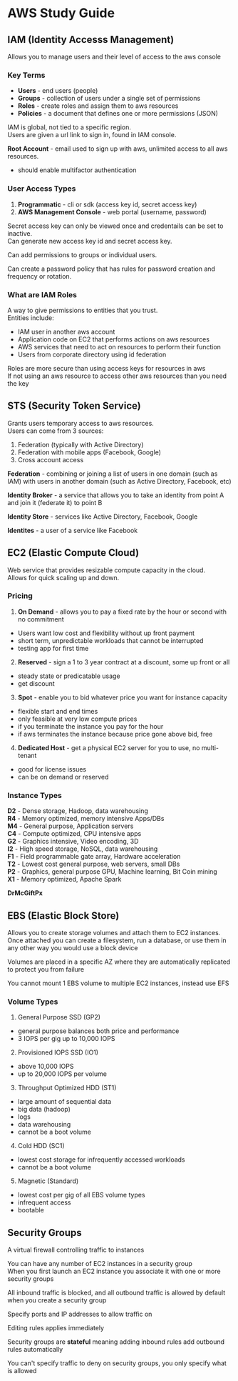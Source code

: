 # AWS Study Guide

## IAM (Identity Accesss Management)
Allows you to manage users and their level of access to the aws console

### Key Terms
* **Users** - end users (people)
* **Groups** - collection of users under a single set of permissions
* **Roles** - create roles and assign them to aws resources
* **Policies** - a document that defines one or more permissions (JSON)

IAM is global, not tied to a specific region.  
Users are given a url link to sign in, found in IAM console.

**Root Account** - email used to sign up with aws, unlimited access to all aws resources.
  - should enable multifactor authentication

### User Access Types
1. **Programmatic** - cli or sdk (access key id, secret access key)
2. **AWS Management Console** - web portal (username, password)

Secret access key can only be viewed once and credentails can be set to inactive.  
Can generate new access key id and secret access key.

Can add permissions to groups or individual users.

Can create a password policy that has rules for password creation and frequency or rotation.

### What are IAM Roles
A way to give permissions to entities that you trust.  
Entities include: 
* IAM user in another aws account
* Application code on EC2 that performs actions on aws resources
* AWS services that need to act on resources to perform their function
* Users from corporate directory using id federation

Roles are more secure than using access keys for resources in aws  
If not using an aws resource to access other aws resources than you need the key

## STS (Security Token Service) 
Grants users temporary access to aws resources.  
Users can come from 3 sources:
1. Federation (typically with Active Directory)
2. Federation with mobile apps (Facebook, Google)
3. Cross account access

**Federation** - combining or joining a list of users in one domain (such as IAM) with users in another domain (such as Active Directory, Facebook, etc)

**Identity Broker** - a service that allows you to take an identity from point A and join it (federate it) to point B

**Identity Store** - services like Active Directory, Facebook, Google

**Identites** - a user of a service like Facebook

## EC2 (Elastic Compute Cloud)
Web service that provides resizable compute capacity in the cloud.  
Allows for quick scaling up and down.

### Pricing
1. **On Demand** - allows you to pay a fixed rate by the hour or second with no commitment
  * Users want low cost and flexibility without up front payment
  * short term, unpredictable workloads that cannot be interrupted
  * testing app for first time
2. **Reserved** - sign a 1 to 3 year contract at a discount, some up front or all
  * steady state or predicatable usage 
  * get discount
3. **Spot** - enable you to bid whatever price you want for instance capacity
  * flexible start and end times
  * only feasible at very low compute prices
  * if you terminate the instance you pay for the hour
  * if aws terminates the instance because price gone above bid, free
4. **Dedicated Host** - get a physical EC2 server for you to use, no multi-tenant
  * good for license issues
  * can be on demand or reserved
  
### Instance Types
**D2** - Dense storage, Hadoop, data warehousing  
**R4** - Memory optimized, memory intensive Apps/DBs  
**M4** - General purpose, Application servers  
**C4** - Compute optimized, CPU intensive apps  
**G2** - Graphics intensive, Video encoding, 3D  
**I2** - High speed storage, NoSQL, data warehousing  
**F1** - Field programmable gate array, Hardware acceleration  
**T2** - Lowest cost general purpose, web servers, small DBs  
**P2** - Graphics, general purpose GPU, Machine learning, Bit Coin mining  
**X1** - Memory optimized, Apache Spark  

**DrMcGiftPx**

## EBS (Elastic Block Store) 
Allows you to create storage volumes and attach them to EC2 instances.  
Once attached you can create a filesystem, run a database, or use them in any other way you would use a block device

Volumes are placed in a specific AZ where they are automatically replicated to protect you from failure 

You cannot mount 1 EBS volume to multiple EC2 instances, instead use EFS

### Volume Types
1. General Purpose SSD (GP2)
  * general purpose balances both price and performance
  * 3 IOPS per gig up to 10,000 IOPS
2. Provisioned IOPS SSD (IO1)
  * above 10,000 IOPS
  * up to 20,000 IOPS per volume
3. Throughput Optimized HDD (ST1)
  * large amount of sequential data
  * big data (hadoop)
  * logs
  * data warehousing
  * cannot be a boot volume
4. Cold HDD (SC1)
  * lowest cost storage for infrequently accessed workloads
  * cannot be a boot volume
5. Magnetic (Standard)
  * lowest cost per gig of all EBS volume types 
  * infrequent access
  * bootable
  
## Security Groups
A virtual firewall controlling traffic to instances

You can have any number of EC2 instances in a security group  
When you first launch an EC2 instance you associate it with one or more security groups

All inbound traffic is blocked, and all outbound traffic is allowed by default when you create a security group

Specify ports and IP addresses to allow traffic on

Editing rules applies immediately

Security groups are **stateful** meaning adding inbound rules add outbound rules automatically

You can't specify traffic to deny on security groups, you only specify what is allowed 



